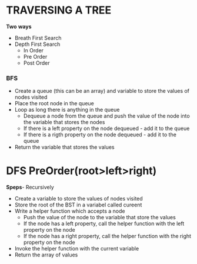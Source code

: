 # TRAVERSING A TREE



  **Two** **ways**
* Breath First Search
* Depth First Search
   * In Order
   * Pre Order
   * Post Order


### BFS

* Create a queue (this can be an array) and variable to store the values of nodes visited
* Place the root node in the queue
* Loop as long there is anything in the queue
    * Dequeue a node from the queue and push the value of the node into the variable that stores the nodes
    * If there is a left property on the node dequeued - add it to the queue
    * If there is a rigth property on the node dequeued - add it to the queue
* Return the variable that stores the values

# DFS PreOrder(root>left>right)

  **Speps**- Recursively
* Create a variable to store the values of nodes visited
* Store the root of the BST in a variabel called cureent
* Write a helper function which accepts a node
   * Push the value of the node to the variable that store the values
   * If the node has a left property, call the helper function with the left property on the node
   * If the node has a right property, call the helper function with the right property on the node
* Invoke the helper function with the current variable
* Return the array of values